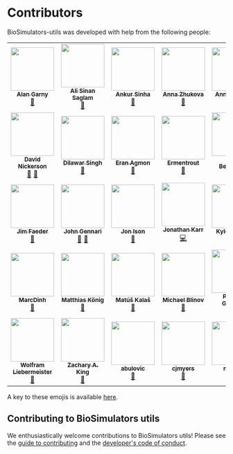 # Contributors

BioSimulators-utils was developed with help from the following people:

<!-- ALL-CONTRIBUTORS-LIST:START - Do not remove or modify this section -->
<!-- prettier-ignore-start -->
<!-- markdownlint-disable -->
<table>
  <tr>
    <td align="center"><a href="https://hellix.com/Alan/"><img src="https://avatars.githubusercontent.com/u/602265?v=4?s=100" width="100px;" alt=""/><br /><sub><b>Alan Garny</b></sub></a><br /><a href="#tool-agarny" title="Tools">🔧</a></td>
    <td align="center"><a href="https://github.com/ASinanSaglam"><img src="https://avatars.githubusercontent.com/u/11724447?v=4?s=100" width="100px;" alt=""/><br /><sub><b>Ali Sinan Saglam</b></sub></a><br /><a href="#tool-ASinanSaglam" title="Tools">🔧</a></td>
    <td align="center"><a href="https://ankursinha.in/"><img src="https://avatars.githubusercontent.com/u/102575?v=4?s=100" width="100px;" alt=""/><br /><sub><b>Ankur Sinha</b></sub></a><br /><a href="#tool-sanjayankur31" title="Tools">🔧</a></td>
    <td align="center"><a href="https://research.pasteur.fr/en/member/anna-zhukova"><img src="https://avatars.githubusercontent.com/u/10465838?v=4?s=100" width="100px;" alt=""/><br /><sub><b>Anna Zhukova</b></sub></a><br /><a href="#data-annazhukova" title="Data">🔣</a></td>
    <td align="center"><a href="https://github.com/AnneGoelzer"><img src="https://avatars.githubusercontent.com/u/32333634?v=4?s=100" width="100px;" alt=""/><br /><sub><b>AnneGoelzer</b></sub></a><br /><a href="#tool-AnneGoelzer" title="Tools">🔧</a></td>
    <td align="center"><a href="http://bshaikh.com"><img src="https://avatars.githubusercontent.com/u/32490144?v=4?s=100" width="100px;" alt=""/><br /><sub><b>Bilal Shaikh</b></sub></a><br /><a href="https://github.com/biosimulators/Biosimulators_utils/issues?q=author%3Abilalshaikh42" title="Bug reports">🐛</a></td>
    <td align="center"><a href="https://github.com/CiaranWelsh"><img src="https://avatars.githubusercontent.com/u/19502680?v=4?s=100" width="100px;" alt=""/><br /><sub><b>Ciaran Welsh</b></sub></a><br /><a href="#tool-CiaranWelsh" title="Tools">🔧</a></td>
  </tr>
  <tr>
    <td align="center"><a href="http://about.me/david.nickerson"><img src="https://avatars.githubusercontent.com/u/811244?v=4?s=100" width="100px;" alt=""/><br /><sub><b>David Nickerson</b></sub></a><br /><a href="#ideas-nickerso" title="Ideas, Planning, & Feedback">🤔</a> <a href="#tool-nickerso" title="Tools">🔧</a></td>
    <td align="center"><a href="https://github.com/dilawar"><img src="https://avatars.githubusercontent.com/u/895681?v=4?s=100" width="100px;" alt=""/><br /><sub><b>Dilawar Singh</b></sub></a><br /><a href="#tool-dilawar" title="Tools">🔧</a></td>
    <td align="center"><a href="https://eagmon.github.io/"><img src="https://avatars.githubusercontent.com/u/6809431?v=4?s=100" width="100px;" alt=""/><br /><sub><b>Eran Agmon</b></sub></a><br /><a href="#ideas-eagmon" title="Ideas, Planning, & Feedback">🤔</a></td>
    <td align="center"><a href="https://github.com/Ermentrout"><img src="https://avatars.githubusercontent.com/u/7952422?v=4?s=100" width="100px;" alt=""/><br /><sub><b>Ermentrout</b></sub></a><br /><a href="#tool-Ermentrout" title="Tools">🔧</a></td>
    <td align="center"><a href="https://github.com/fbergmann"><img src="https://avatars.githubusercontent.com/u/949059?v=4?s=100" width="100px;" alt=""/><br /><sub><b>Frank Bergmann</b></sub></a><br /><a href="#ideas-fbergmann" title="Ideas, Planning, & Feedback">🤔</a> <a href="#tool-fbergmann" title="Tools">🔧</a></td>
    <td align="center"><a href="http://www.sys-bio.org/"><img src="https://avatars.githubusercontent.com/u/1054990?v=4?s=100" width="100px;" alt=""/><br /><sub><b>Herbert Sauro</b></sub></a><br /><a href="#ideas-hsauro" title="Ideas, Planning, & Feedback">🤔</a></td>
    <td align="center"><a href="https://github.com/hsorby"><img src="https://avatars.githubusercontent.com/u/778048?v=4?s=100" width="100px;" alt=""/><br /><sub><b>Hugh Sorby</b></sub></a><br /><a href="#tool-hsorby" title="Tools">🔧</a></td>
  </tr>
  <tr>
    <td align="center"><a href="http://bionetgen.org/"><img src="https://avatars.githubusercontent.com/u/8277248?v=4?s=100" width="100px;" alt=""/><br /><sub><b>Jim Faeder</b></sub></a><br /><a href="#tool-jrfaeder" title="Tools">🔧</a></td>
    <td align="center"><a href="https://github.com/jhgennari"><img src="https://avatars.githubusercontent.com/u/2684850?v=4?s=100" width="100px;" alt=""/><br /><sub><b>John Gennari</b></sub></a><br /><a href="#ideas-jhgennari" title="Ideas, Planning, & Feedback">🤔</a> <a href="#tool-jhgennari" title="Tools">🔧</a></td>
    <td align="center"><a href="https://github.com/joncison"><img src="https://avatars.githubusercontent.com/u/1506863?v=4?s=100" width="100px;" alt=""/><br /><sub><b>Jon Ison</b></sub></a><br /><a href="#data-joncison" title="Data">🔣</a></td>
    <td align="center"><a href="https://www.karrlab.org"><img src="https://avatars.githubusercontent.com/u/2848297?v=4?s=100" width="100px;" alt=""/><br /><sub><b>Jonathan Karr</b></sub></a><br /><a href="https://github.com/biosimulators/Biosimulators_utils/commits?author=jonrkarr" title="Code">💻</a></td>
    <td align="center"><a href="https://github.com/0u812"><img src="https://avatars.githubusercontent.com/u/7402146?v=4?s=100" width="100px;" alt=""/><br /><sub><b>Kyle Medley</b></sub></a><br /><a href="#ideas-0u812" title="Ideas, Planning, & Feedback">🤔</a></td>
    <td align="center"><a href="https://github.com/luciansmith"><img src="https://avatars.githubusercontent.com/u/1736150?v=4?s=100" width="100px;" alt=""/><br /><sub><b>Lucian Smith</b></sub></a><br /><a href="#ideas-luciansmith" title="Ideas, Planning, & Feedback">🤔</a></td>
    <td align="center"><a href="https://uk.linkedin.com/in/manuelbernal"><img src="https://avatars.githubusercontent.com/u/8855107?v=4?s=100" width="100px;" alt=""/><br /><sub><b>Manuel Bernal Llinares</b></sub></a><br /><a href="#data-mbdebian" title="Data">🔣</a></td>
  </tr>
  <tr>
    <td align="center"><a href="https://github.com/MarcDinh"><img src="https://avatars.githubusercontent.com/u/50445930?v=4?s=100" width="100px;" alt=""/><br /><sub><b>MarcDinh</b></sub></a><br /><a href="#tool-MarcDinh" title="Tools">🔧</a></td>
    <td align="center"><a href="https://livermetabolism.com/"><img src="https://avatars.githubusercontent.com/u/900538?v=4?s=100" width="100px;" alt=""/><br /><sub><b>Matthias König</b></sub></a><br /><a href="#ideas-matthiaskoenig" title="Ideas, Planning, & Feedback">🤔</a></td>
    <td align="center"><a href="https://orcid.org/0000-0002-1509-4981"><img src="https://avatars.githubusercontent.com/u/992660?v=4?s=100" width="100px;" alt=""/><br /><sub><b>Matúš Kalaš</b></sub></a><br /><a href="#data-matuskalas" title="Data">🔣</a></td>
    <td align="center"><a href="https://github.com/vcellmike"><img src="https://avatars.githubusercontent.com/u/29076280?v=4?s=100" width="100px;" alt=""/><br /><sub><b>Michael Blinov</b></sub></a><br /><a href="#ideas-vcellmike" title="Ideas, Planning, & Feedback">🤔</a></td>
    <td align="center"><a href="http://www.opensourcebrain.org/"><img src="https://avatars.githubusercontent.com/u/1556687?v=4?s=100" width="100px;" alt=""/><br /><sub><b>Padraig Gleeson</b></sub></a><br /><a href="#tool-pgleeson" title="Tools">🔧</a></td>
    <td align="center"><a href="http://allencell.org/"><img src="https://avatars.githubusercontent.com/u/9079?v=4?s=100" width="100px;" alt=""/><br /><sub><b>Ryan Spangler</b></sub></a><br /><a href="#ideas-prismofeverything" title="Ideas, Planning, & Feedback">🤔</a></td>
    <td align="center"><a href="http://www.smoldyn.org/"><img src="https://avatars.githubusercontent.com/u/33039297?v=4?s=100" width="100px;" alt=""/><br /><sub><b>Steve Andrews</b></sub></a><br /><a href="#tool-ssandrews" title="Tools">🔧</a></td>
  </tr>
  <tr>
    <td align="center"><a href="http://genome.jouy.inra.fr/~wliebermeis/index_en.html"><img src="https://avatars.githubusercontent.com/u/3976679?v=4?s=100" width="100px;" alt=""/><br /><sub><b>Wolfram Liebermeister</b></sub></a><br /><a href="#tool-liebermeister" title="Tools">🔧</a></td>
    <td align="center"><a href="https://www.linkedin.com/in/zakandrewking/"><img src="https://avatars.githubusercontent.com/u/1250400?v=4?s=100" width="100px;" alt=""/><br /><sub><b>Zachary A. King</b></sub></a><br /><a href="#data-zakandrewking" title="Data">🔣</a></td>
    <td align="center"><a href="https://github.com/abulovic"><img src="https://avatars.githubusercontent.com/u/1510530?v=4?s=100" width="100px;" alt=""/><br /><sub><b>abulovic</b></sub></a><br /><a href="#tool-abulovic" title="Tools">🔧</a></td>
    <td align="center"><a href="https://github.com/cjmyers"><img src="https://avatars.githubusercontent.com/u/3507191?v=4?s=100" width="100px;" alt=""/><br /><sub><b>cjmyers</b></sub></a><br /><a href="#ideas-cjmyers" title="Ideas, Planning, & Feedback">🤔</a></td>
    <td align="center"><a href="https://github.com/moraru"><img src="https://avatars.githubusercontent.com/u/7397814?v=4?s=100" width="100px;" alt=""/><br /><sub><b>moraru</b></sub></a><br /><a href="#ideas-moraru" title="Ideas, Planning, & Feedback">🤔</a></td>
    <td align="center"><a href="https://github.com/obodeit"><img src="https://avatars.githubusercontent.com/u/38722594?v=4?s=100" width="100px;" alt=""/><br /><sub><b>obodeit</b></sub></a><br /><a href="#tool-obodeit" title="Tools">🔧</a></td>
    <td align="center"><a href="https://github.com/yexilein"><img src="https://avatars.githubusercontent.com/u/30040612?v=4?s=100" width="100px;" alt=""/><br /><sub><b>yexilein</b></sub></a><br /><a href="#tool-yexilein" title="Tools">🔧</a></td>
  </tr>
</table>

<!-- markdownlint-restore -->
<!-- prettier-ignore-end -->

<!-- ALL-CONTRIBUTORS-LIST:END -->

A key to these emojis is available [here](https://allcontributors.org/docs/en/emoji-key).

## Contributing to BioSimulators utils
We enthusiastically welcome contributions to BioSimulators utils! Please see the [guide to contributing](CONTRIBUTING.md) and the [developer's code of conduct](CODE_OF_CONDUCT.md). 
